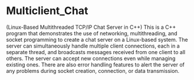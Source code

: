 # Multiclient_Chat
(Linux-Based Multithreaded TCP/IP Chat Server in C++)
This is a C++ program that demonstrates the use of networking, multithreading, and socket programming to create a chat server on a Linux-based system. The server can simultaneously handle multiple client connections, each in a separate thread, and broadcasts messages received from one client to all others. The server can accept new connections even while managing existing ones. There are also error handling features to alert the server of any problems during socket creation, connection, or data transmission.
